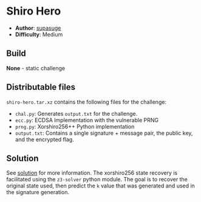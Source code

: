 # Shiro Hero
- **Author**: [supasuge](https://github.com/supasuge)
- **Difficulty**: Medium


## Build

**None** - static challenge

## Distributable files

`shiro-hero.tar.xz` contains the following files for the challenge:
- `chal.py`: Generates `output.txt` for the challenge.
- `ecc.py`: ECDSA Implementation with the vulnerable PRNG
- `prng.py`: Xorshiro256++ Python implementation
- `output.txt`: Contains a single signature + message pair, the public key, and the encrypted flag.

## Solution

See [solution](./solution/) for more information. The xorshiro256 state recovery is facilitated using the `z3-solver` python module. The goal is to recover the original state used, then predict the `k` value that was generated and used in the signature generation.